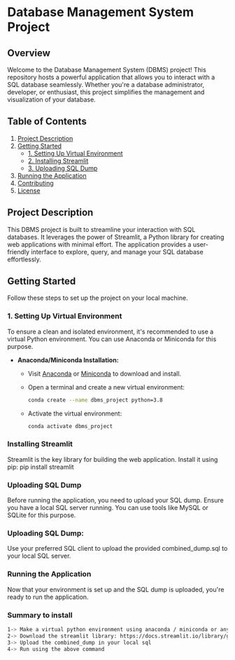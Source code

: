 # Database Management System Project

## Overview

Welcome to the Database Management System (DBMS) project! This repository hosts a powerful application that allows you to interact with a SQL database seamlessly. Whether you're a database administrator, developer, or enthusiast, this project simplifies the management and visualization of your database.

## Table of Contents

1. [Project Description](#project-description)
2. [Getting Started](#getting-started)
    - [1. Setting Up Virtual Environment](#1-setting-up-virtual-environment)
    - [2. Installing Streamlit](#2-installing-streamlit)
    - [3. Uploading SQL Dump](#3-uploading-sql-dump)
3. [Running the Application](#running-the-application)
4. [Contributing](#contributing)
5. [License](#license)

## Project Description

This DBMS project is built to streamline your interaction with SQL databases. It leverages the power of Streamlit, a Python library for creating web applications with minimal effort. The application provides a user-friendly interface to explore, query, and manage your SQL database effortlessly.

## Getting Started

Follow these steps to set up the project on your local machine.

### 1. Setting Up Virtual Environment

To ensure a clean and isolated environment, it's recommended to use a virtual Python environment. You can use Anaconda or Miniconda for this purpose.

- **Anaconda/Miniconda Installation:**
  - Visit [Anaconda](https://www.anaconda.com) or [Miniconda](https://docs.conda.io/en/latest/miniconda.html) to download and install.
  - Open a terminal and create a new virtual environment:

    ```bash
    conda create --name dbms_project python=3.8
    ```

  - Activate the virtual environment:

    ```bash
    conda activate dbms_project
    ```

### Installing Streamlit

Streamlit is the key library for building the web application. Install it using pip:
pip install streamlit
### Uploading SQL Dump
Before running the application, you need to upload your SQL dump. Ensure you have a local SQL server running. You can use tools like MySQL or SQLite for this purpose.
### Uploading SQL Dump:
Use your preferred SQL client to upload the provided combined_dump.sql to your local SQL server.
### Running the Application
Now that your environment is set up and the SQL dump is uploaded, you're ready to run the application.

### Summary to install 
  ```bash
1-> Make a virtual python environment using anaconda / miniconda or any other source: https://www.anaconda.com
2-> Download the streamlit library: https://docs.streamlit.io/library/get-started
3-> Upload the combined_dump in your local sql
4-> Run using the above command
    

